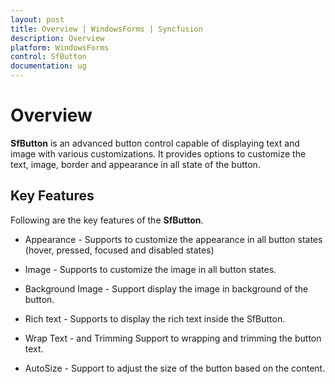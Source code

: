 ```yaml
---
layout: post
title: Overview | WindowsForms | Syncfusion
description: Overview
platform: WindowsForms
control: SfButton
documentation: ug
---
```


# Overview
**SfButton** is an advanced button control capable of displaying text and image with various customizations. It provides options to customize the text, image, border and appearance in all state of the button.

## Key Features
Following are the key features of the **SfButton**.

* Appearance - Supports to customize the appearance in all button states (hover, pressed, focused and disabled states)

* Image - Supports to customize the image in all button states.

* Background Image - Support display the image in background of the button.

* Rich text -  Supports to display the rich text inside the SfButton.

* Wrap Text -  and Trimming Support to wrapping and trimming the button text.

* AutoSize -  Support to adjust the size of the button based on the content.